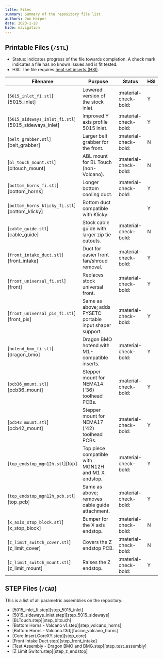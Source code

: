 ```yaml
---
title: Files
summary: Summary of the repository file list
authors: Jon Harper
date: 2023-1-28
hide: navigation
---
```


## Printable Files (`/STL`)

- Status: Indicates progress of the file towards completion. A check mark indicates a file has no known issues and is fit tested.
- HSI: The file requires [heat set inserts (HSI)](inserts.md).

| Filename                      | Purpose | Status | HSI |
|-------------------------------|---------|--------|---------|
| [`5015_inlet_fi.stl`][5015_inlet] | Lowered version of the stock inlet.   | :material-check-bold: | Y |
| [`5015_sideways_inlet_fi.stl`][5015_sideways_inlet]  | Improved Y axis profile 5015 inlet.   | :material-check-bold: | Y |
| [`belt_grabber.stl`][belt_grabber] | Larger belt grabber for the front.    | :material-check-bold: | N |
| [`bl_touch_mount.stl`][bltouch_mount] | ABL mount for BL Touch (non-Volcano). | :material-check-bold: | N |
| [`bottom_horns_fi.stl`][bottom_horns] | Longer bottom cooling duct.           | :material-check-bold: | Y |
| [`bottom_horns_klicky_fi.stl`][bottom_klicky]  | Bottom duct compatible with Klicky.   |  | Y |
| [`cable_guide.stl`][cable_guide]             | Stock cable guide with larger zip tie cutouts. | :material-check-bold: | N |
| [`front_intake_duct.stl`][front_intake] | Duct for easier front fan/shroud removal. | :material-check-bold: | Y |
| [`front_universal_fi.stl`][front] | Replaces stock universal front.       | :material-check-bold: | Y |
| [`front_universal_pis_fi.stl`][front_pis] | Same as above; adds FYSETC portable input shaper support. | :material-check-bold: | Y |
| [`hotend_bmo_fi.stl`][dragon_bmo] | Dragon BMO hotend with M1-compatible inserts. | :material-check-bold: | Y |
| [`pcb36_mount.stl`][pcb36_mount] | Stepper mount for NEMA14 ('36) toolhead PCBs. | :material-check-bold: | Y |
| [`pcb42_mount.stl`][pcb42_mount] | Stepper mount for NEMA17 ('42) toolhead PCBs. | :material-check-bold: | Y |
| [`top_endstop_mgn12h.stl`][top] | Top piece compatible with MGN12H and M1 X endstop. | :material-check-bold: | Y |
| [`top_endstop_mgn12h_pcb.stl`][top_pcb] | Same as above; removes cable guide attachment. | :material-check-bold: | Y |
| [`x_axis_stop_block.stl`][x_stop_block] | Bumper for the X axis endstop. | :material-check-bold: | N |
| [`z_limit_switch_cover.stl`][z_limit_cover] | Covers the Z endstop PCB. | :material-check-bold: | N |
| [`z_limit_switch_mount.stl`][z_limit_mount] | Raises the Z endstop. | :material-check-bold: | Y |

## STEP Files (`/CAD`)

This is a list of all parametric assemblies on the repository.

- [5015_inlet_fi.step][step_5015_inlet]
- [5015_sideways_inlet.step][step_5015_sideways]
- [BLTouch.step][step_bltouch]
- [Bottom Horns - Volcano v1.step][step_volcano_horns]
- [Bottom Horns - Volcano.f3d][fusion_volcano_horns]
- [Core.Insert.CoreXY.step][step_core]
- [Front Intake Duct.step][step_front_intake]
- [Test Assembly - Dragon BMO and BMG.step][step_test_assembly]
- [Z Limit Switch.step][step_z_endstop]